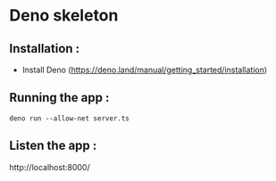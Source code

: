 # Deno skeleton

## Installation : 
- Install Deno (https://deno.land/manual/getting_started/installation)


## Running the app : 
```
deno run --allow-net server.ts  
```

## Listen the app :
http://localhost:8000/
